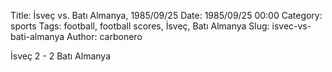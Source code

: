 Title: İsveç vs. Batı Almanya, 1985/09/25
Date: 1985/09/25 00:00
Category: sports
Tags: football, football scores, İsveç, Batı Almanya
Slug: isvec-vs-bati-almanya
Author: carbonero


İsveç 2 - 2 Batı Almanya
